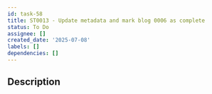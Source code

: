 ```yaml
---
id: task-58
title: ST0013 - Update metadata and mark blog 0006 as complete
status: To Do
assignee: []
created_date: '2025-07-08'
labels: []
dependencies: []
---
```


## Description
